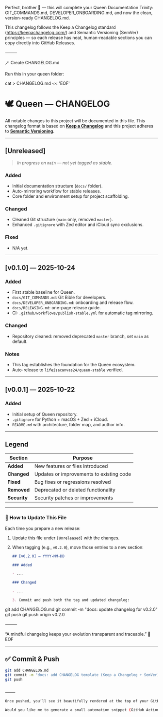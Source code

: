 Perfect, brother 🙌 — this will complete your Queen Documentation Trinity:
GIT_COMMANDS.md, DEVELOPER_ONBOARDING.md, and now the clean, version-ready CHANGELOG.md.

This changelog follows the Keep a Changelog standard (https://keepachangelog.com/) and Semantic Versioning (SemVer) principles — so each release has neat, human-readable sections you can copy directly into GitHub Releases.

⸻

🪄 Create CHANGELOG.md

Run this in your queen folder:

cat > CHANGELOG.md << 'EOF'

# 🕊️ Queen — CHANGELOG

All notable changes to this project will be documented in this file.
This changelog format is based on **[Keep a Changelog](https://keepachangelog.com/en/1.1.0/)**
and this project adheres to **[Semantic Versioning](https://semver.org/)**.

---

## [Unreleased]

> _In progress on `main` — not yet tagged as stable._

### Added

- Initial documentation structure (`docs/` folder).
- Auto-mirroring workflow for stable releases.
- Core folder and environment setup for project scaffolding.

### Changed

- Cleaned Git structure (`main` only, removed `master`).
- Enhanced `.gitignore` with Zed editor and iCloud sync exclusions.

### Fixed

- N/A yet.

---

## [v0.1.0] — 2025-10-24

### Added

- First stable baseline for Queen.
- `docs/GIT_COMMANDS.md`: Git Bible for developers.
- `docs/DEVELOPER_ONBOARDING.md`: onboarding and release flow.
- `docs/RELEASING.md`: one-page release guide.
- CI: `.github/workflows/publish-stable.yml` for automatic tag mirroring.

### Changed

- Repository cleaned: removed deprecated `master` branch, set `main` as default.

### Notes

- This tag establishes the foundation for the Queen ecosystem.
- Auto-release to `lifeisacanvas24/queen-stable` verified.

---

## [v0.0.1] — 2025-10-22

### Added

- Initial setup of Queen repository.
- `.gitignore` for Python + macOS + Zed + iCloud.
- `README.md` with architecture, folder map, and author info.

---

## Legend

| Section      | Purpose                                  |
| ------------ | ---------------------------------------- |
| **Added**    | New features or files introduced         |
| **Changed**  | Updates or improvements to existing code |
| **Fixed**    | Bug fixes or regressions resolved        |
| **Removed**  | Deprecated or deleted functionality      |
| **Security** | Security patches or improvements         |

---

### 🔖 How to Update This File

Each time you prepare a new release:

1. Update this file under `[Unreleased]` with the changes.
2. When tagging (e.g., `v0.2.0`), move those entries to a new section:

   ```markdown
   ## [v0.2.0] — YYYY-MM-DD

   ### Added

   - ...

   ### Changed

   - ...

   3. Commit and push both the tag and updated changelog:
   ```

git add CHANGELOG.md
git commit -m "docs: update changelog for v0.2.0"
git push
git push origin v0.2.0

⸻

“A mindful changelog keeps your evolution transparent and traceable.” 🌿
EOF

---

## ✅ Commit & Push

```bash
git add CHANGELOG.md
git commit -m "docs: add CHANGELOG template (Keep a Changelog + SemVer)"
git push


⸻

Once pushed, you’ll see it beautifully rendered at the top of your GitHub repo — it’ll become your official release history page for Queen.

Would you like me to generate a small automation snippet (GitHub Action) that automatically bumps the date in CHANGELOG.md and commits it whenever you tag a new version (so you never forget)?
```
